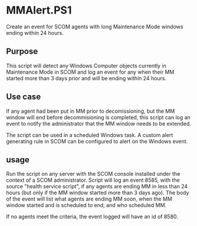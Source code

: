 # MMAlert.PS1
Create an event for SCOM agents with long Maintenance Mode windows ending within 24 hours.  

## Purpose
This script will detect any Windows Computer objects currently in Maintenance Mode in SCOM and log an event for any when their MM started more than 3 days prior and will be ending within 24 hours.

## Use case
If any agent had been put in MM prior to decomissioning, but the MM window will end before decommisioning is completed, this script can log an event to notify the administrator that the MM window needs to be extended.  

The script can be used in a scheduled Windows task.  A custom alert generating rule in SCOM can be configured to alert on the Windows event.

## usage ##
Run the script on any server with the SCOM console installed under the context of a SCOM administrator.
Script will log an event 8585, with the source "health service script", if any agents are ending MM in less than 24 hours (but only if the MM window started more than 3 days ago).  The body of the event will list what agents are ending MM soon, when the MM window started and is scheduled to end, and who scheduled MM.

If no agents meet the criteria, the event logged will have an id of 8580.  
